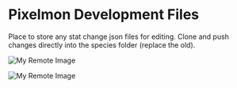 
# Pixelmon Development Files

Place to store any stat change json files for editing. Clone and push changes directly into the species folder (replace the old).

![My Remote Image](https://www.dropbox.com/s/ys1cr5rhjc59k48/Template-0000.png?dl=0)

![My Remote Image](https://www.dropbox.com/s/8ioybb1cwj2stna/Template-0001.png?dl=0)


